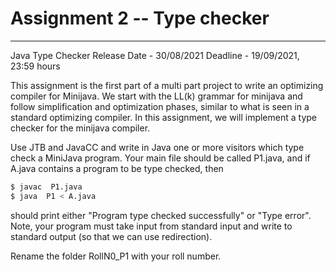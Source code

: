 # Assignment 2 -- Type checker

<hr>

Java Type Checker
Release Date - 30/08/2021
Deadline       - 19/09/2021, 23:59 hours

</hr>


This assignment is the first part of a multi part project to write an optimizing
compiler for Minijava. We start with the LL(k) grammar for minijava and follow
simplification and optimization phases, similar to what is seen in a standard
optimizing compiler. In this assignment, we will implement a type checker for
the minijava compiler.

Use JTB and JavaCC and write in Java one or more visitors which type check a
MiniJava program. Your main file should be called P1.java, and if A.java
contains a program to be type checked, then

```bash
$ javac  P1.java
$ java  P1 < A.java
```

should print either "Program type checked successfully" or "Type error". Note,
your program must take input from standard input and write to standard output
(so that we can use redirection).

Rename the folder RollN0_P1 with your roll number.
